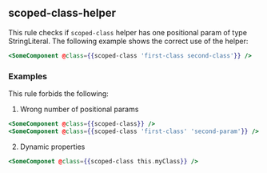 ## scoped-class-helper

This rule checks if `scoped-class` helper has one positional param of type StringLiteral.
The following example shows the correct use of the helper:

```hbs
<SomeComponent @class={{scoped-class 'first-class second-class'}} />
```

### Examples

This rule forbids the following:

1. Wrong number of positional params

```hbs
<SomeComponent @class={{scoped-class}} />
<SomeComponent @class={{scoped-class 'first-class' 'second-param'}} />
```

2. Dynamic properties

```hbs
<SomeComponet @class={{scoped-class this.myClass}} />
```

